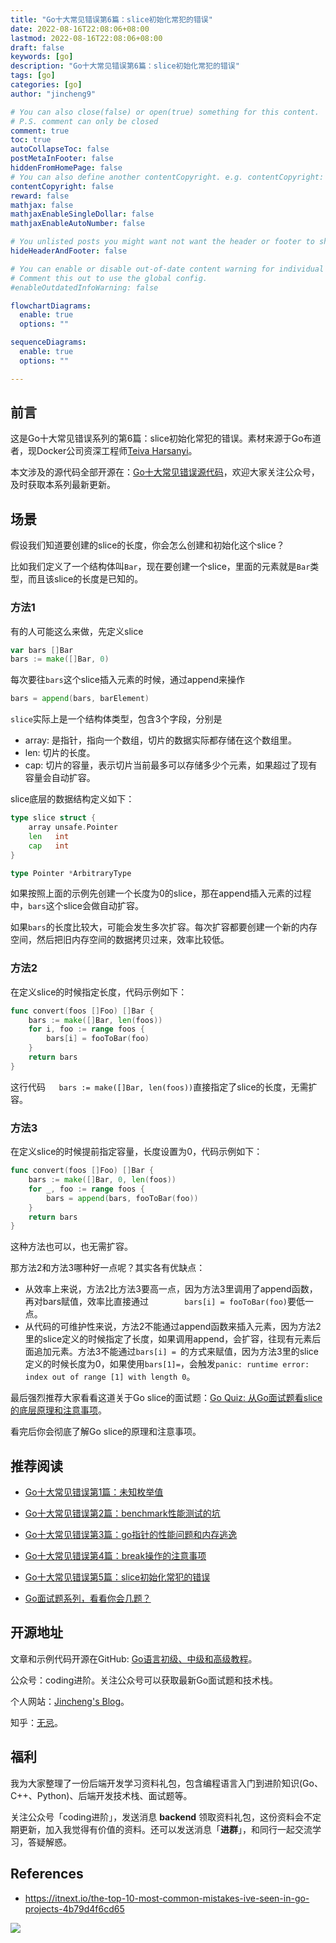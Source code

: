 ```yaml
---
title: "Go十大常见错误第6篇：slice初始化常犯的错误"
date: 2022-08-16T22:08:06+08:00
lastmod: 2022-08-16T22:08:06+08:00
draft: false
keywords: [go]
description: "Go十大常见错误第6篇：slice初始化常犯的错误"
tags: [go]
categories: [go]
author: "jincheng9"

# You can also close(false) or open(true) something for this content.
# P.S. comment can only be closed
comment: true
toc: true
autoCollapseToc: false
postMetaInFooter: false
hiddenFromHomePage: false
# You can also define another contentCopyright. e.g. contentCopyright: "This is another copyright."
contentCopyright: false
reward: false
mathjax: false
mathjaxEnableSingleDollar: false
mathjaxEnableAutoNumber: false

# You unlisted posts you might want not want the header or footer to show
hideHeaderAndFooter: false

# You can enable or disable out-of-date content warning for individual post.
# Comment this out to use the global config.
#enableOutdatedInfoWarning: false

flowchartDiagrams:
  enable: true
  options: ""

sequenceDiagrams: 
  enable: true
  options: ""

---
```


## 前言

这是Go十大常见错误系列的第6篇：slice初始化常犯的错误。素材来源于Go布道者，现Docker公司资深工程师[Teiva Harsanyi](https://teivah.medium.com/)。

本文涉及的源代码全部开源在：[Go十大常见错误源代码](https://github.com/jincheng9/go-tutorial/tree/main/workspace/senior/p28)，欢迎大家关注公众号，及时获取本系列最新更新。



## 场景

假设我们知道要创建的slice的长度，你会怎么创建和初始化这个slice？

比如我们定义了一个结构体叫`Bar`，现在要创建一个slice，里面的元素就是`Bar`类型，而且该slice的长度是已知的。

### 方法1

有的人可能这么来做，先定义slice

```go
var bars []Bar
bars := make([]Bar, 0)
```

每次要往`bars`这个slice插入元素的时候，通过append来操作

```go
bars = append(bars, barElement)
```

`slice`实际上是一个结构体类型，包含3个字段，分别是

- array: 是指针，指向一个数组，切片的数据实际都存储在这个数组里。
- len: 切片的长度。
- cap: 切片的容量，表示切片当前最多可以存储多少个元素，如果超过了现有容量会自动扩容。

slice底层的数据结构定义如下：

```go
type slice struct {
	array unsafe.Pointer
	len   int
	cap   int
}

type Pointer *ArbitraryType
```

如果按照上面的示例先创建一个长度为0的slice，那在append插入元素的过程中，`bars`这个slice会做自动扩容。

如果`bars`的长度比较大，可能会发生多次扩容。每次扩容都要创建一个新的内存空间，然后把旧内存空间的数据拷贝过来，效率比较低。

### 方法2

在定义slice的时候指定长度，代码示例如下：

```go
func convert(foos []Foo) []Bar {
	bars := make([]Bar, len(foos))
	for i, foo := range foos {
		bars[i] = fooToBar(foo)
	}
	return bars
}
```

这行代码`	bars := make([]Bar, len(foos))`直接指定了slice的长度，无需扩容。



###  方法3

在定义slice的时候提前指定容量，长度设置为0，代码示例如下：

```go
func convert(foos []Foo) []Bar {
	bars := make([]Bar, 0, len(foos))
	for _, foo := range foos {
		bars = append(bars, fooToBar(foo))
	}
	return bars
}
```

这种方法也可以，也无需扩容。

那方法2和方法3哪种好一点呢？其实各有优缺点：

* 从效率上来说，方法2比方法3要高一点，因为方法3里调用了append函数，再对bars赋值，效率比直接通过`		bars[i] = fooToBar(foo)`要低一点。
* 从代码的可维护性来说，方法2不能通过append函数来插入元素，因为方法2里的slice定义的时候指定了长度，如果调用append，会扩容，往现有元素后面追加元素。方法3不能通过`bars[i] = `的方式来赋值，因为方法3里的slice定义的时候长度为0，如果使用`bars[1]=`，会触发`panic: runtime error: index out of range [1] with length 0`。



最后强烈推荐大家看看这道关于Go slice的面试题：[Go Quiz: 从Go面试题看slice的底层原理和注意事项](https://mp.weixin.qq.com/s?__biz=Mzg2MTcwNjc1Mg==&mid=2247483741&idx=1&sn=486066a3a582faf457f91b8397178f64&chksm=ce124e32f965c72411e2f083c22531aa70bb7fa0946c505dc886fb054b2a644abde3ad7ea6a0&token=1846351524&lang=zh_CN#rd)。

看完后你会彻底了解Go slice的原理和注意事项。



## 推荐阅读

* [Go十大常见错误第1篇：未知枚举值](https://mp.weixin.qq.com/s?__biz=Mzg2MTcwNjc1Mg==&mid=2247484146&idx=1&sn=10fb12b643a2e37c090e5aa3bc583152&chksm=ce124d9df965c48bb954aeddabdff3db12738ded3875542250c5d0ef6cfd4417fc56580288b1&token=1912894792&lang=zh_CN#rd)

* [Go十大常见错误第2篇：benchmark性能测试的坑](https://mp.weixin.qq.com/s?__biz=Mzg2MTcwNjc1Mg==&mid=2247484163&idx=1&sn=b28d61c1f3ec9d914e698dce105ba5d1&chksm=ce124c6cf965c57a90bc85a5295ed9375103de20607b509f845583ff6686385df0ed96653d00&token=1912894792&lang=zh_CN#rd)

* [Go十大常见错误第3篇：go指针的性能问题和内存逃逸](https://mp.weixin.qq.com/s?__biz=Mzg2MTcwNjc1Mg==&mid=2247484247&idx=1&sn=faf716627afb00df646cecff023fb63c&chksm=ce124c38f965c52efd009a4c98691d56b5765dc7dce98aa49b226ad9274bd062d8d01e702e91&token=1899277735&lang=zh_CN#rd)

* [Go十大常见错误第4篇：break操作的注意事项](https://mp.weixin.qq.com/s?__biz=Mzg2MTcwNjc1Mg==&mid=2247484262&idx=1&sn=c1bea8af60444a4ef73c4d4d7a09d16d&chksm=ce124c09f965c51f3663ac9089a792d36c3685850e12695dd26d15a1a50f393b2d7c92b9983a&token=461369035&lang=zh_CN#rd)

* [Go十大常见错误第5篇：slice初始化常犯的错误](https://mp.weixin.qq.com/s?__biz=Mzg2MTcwNjc1Mg==&mid=2247484274&idx=1&sn=711abea3c6fd5d15341ee1b34da8a160&chksm=ce124c1df965c50b3af84965f7ed30b574cd0b247ea6f77b944ec858bd43ee37f4c1554a5bce&token=1846351524&lang=zh_CN#rd)

* [Go面试题系列，看看你会几题？](https://mp.weixin.qq.com/mp/appmsgalbum?__biz=Mzg2MTcwNjc1Mg==&action=getalbum&album_id=2199553588283179010#wechat_redirect)

  

## 开源地址

文章和示例代码开源在GitHub: [Go语言初级、中级和高级教程](https://github.com/jincheng9/go-tutorial)。

公众号：coding进阶。关注公众号可以获取最新Go面试题和技术栈。

个人网站：[Jincheng's Blog](https://jincheng9.github.io/)。

知乎：[无忌](https://www.zhihu.com/people/thucuhkwuji)。



## 福利

我为大家整理了一份后端开发学习资料礼包，包含编程语言入门到进阶知识(Go、C++、Python)、后端开发技术栈、面试题等。

关注公众号「coding进阶」，发送消息 **backend** 领取资料礼包，这份资料会不定期更新，加入我觉得有价值的资料。还可以发送消息「**进群**」，和同行一起交流学习，答疑解惑。



## References

* https://itnext.io/the-top-10-most-common-mistakes-ive-seen-in-go-projects-4b79d4f6cd65

![](/img/wechat.png)

